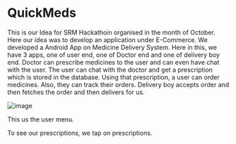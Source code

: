 # QuickMeds
This is our Idea for SRM Hackathoin organised in the month of October. Here our idea was to develop an application under E-Commerce. We developed a Android App on Medicine Delivery System. Here in this, we have 3 apps, one of user end, one of Doctor end and one of delivery boy end. Doctor can prescribe medicines to the user and can even have chat with the user. The user can chat with the doctor and get a prescription which is stored in the database. Using that prescription, a user can order medicines. Also, they can track their orders. Delivery boy accepts order and then fetches the order and then delivers for us.

![image](https://user-images.githubusercontent.com/37044020/47969009-9b995180-e097-11e8-8e1a-1c57b4e5ec27.png)

This us the user menu.



To see our prescriptions, we tap on prescriptions.
